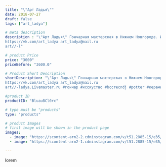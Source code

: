 ```yaml
---
title: "\"Арт Ладья\""
date: 2018-07-27
draft: false
tags: ["art_ladya"]

# meta description
description : "\"Арт Ладья\" Гончарная мастерская в Нижнем Новгороде. Изготовление керамики и мастер//-классы по обучению. 
https://vk.com/art_ladya art_ladya@mail.ru 
art//-l"

# product Price
price: "3000"
priceBefore: "3600.0"

# Product Short Description
shortDescription: "\"Арт Ладья\" Гончарная мастерская в Нижнем Новгороде. Изготовление керамики и мастер//-классы по обучению. 
https://vk.com/art_ladya art_ladya@mail.ru 
art//-ladya.Livemaster.ru #гончар #исскуство #bccrecndj #potter #керамикадляинтерьера #керамикаручнаяработа #гончарнаямастерская #керамиканазаказ #handmade #посудаизглины #керамика #гончарнаяпосуда #эксклюзивнаякерамика #dishes #decor #ceramicar #mythology #claygoods #гамаюн #earthenware #ceramic #design #графин #magic #ezoteric #ceramicart #магия #эзотерика #clay #авторскаякерамика"

#product ID
productID: "BluauBCl0rc"

# type must be "products"
type: "products"

# product Images
# first image will be shown in the product page
images:
  - image: "https://scontent-arn2-2.cdninstagram.com/v/t51.2885-15/e35/40101912_1895033650578185_2632971177588424704_n.jpg?se=8&tp=1&_nc_ht=scontent-arn2-2.cdninstagram.com&_nc_cat=105&_nc_ohc=rlRK4pvgdX4AX98v_8w&oh=b3226f9867cc32fc41b8eac6144a9cfe&oe=606C959D&ig_cache_key=MTgzMjUxNzgzNTg0NDU1MjIyMQ%3D%3D.2"
  - image: "https://scontent-arn2-1.cdninstagram.com/v/t51.2885-15/e35/40317696_1336672913136659_2868597713421729792_n.jpg?se=8&tp=1&_nc_ht=scontent-arn2-1.cdninstagram.com&_nc_cat=111&_nc_ohc=W6iWVq_LSb4AX9763fb&oh=a602a0a03513b1769690bde2f266175e&oe=606A68BC&ig_cache_key=MTgzMjUxNzg0NDU4NTQ0NzU1MQ%3D%3D.2"

---
```

lorem
